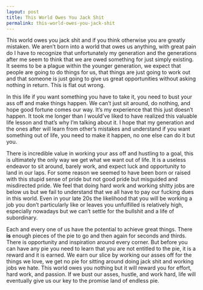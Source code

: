 ```yaml
---
layout: post
title: This World Owes You Jack Shit
permalink: this-world-owes-you-jack-shit
---
```




This world owes you jack shit and if you think otherwise you are greatly mistaken. We aren’t born into a world that owes us anything, with great pain do I have to recognize that unfortunately my generation and the generations after me seem to think that we are owed something for just simply existing. It seems to be a plague within the younger generation, we expect that people are going to do things for us, that things are just going to work out and that someone is just going to give us great opportunities without asking nothing in return. This is flat out wrong.

In this life if you want something you have to take it, you need to bust your ass off and make things happen. We can’t just sit around, do nothing, and hope good fortune comes our way. It’s my experience that this just doesn’t happen. It took me longer than I would’ve liked to have realized this valuable life lesson and that’s why I’m talking about it. I hope that my generation and the ones after will learn from other’s mistakes and understand if you want something out of life, you need to make it happen, no one else can do it but you.

There is incredible value in working your ass off and hustling to a goal, this is ultimately the only way we get what we want out of life. It is a useless endeavor to sit around, barely work, and expect luck and opportunity to land in our laps. For some reason we seemed to have been born or raised with this stupid sense of pride but not good pride but misguided and misdirected pride. We feel that doing hard work and working shitty jobs are below us but we fail to understand that we all have to pay our fucking dues in this world. Even in your late 20s the likelihood that you will be working a job you don’t particularly like or leaves you unfulfilled is relatively high, especially nowadays but we can’t settle for the bullshit and a life of subordinary.

Each and every one of us have the potential to achieve great things. There **is** enough pieces of the pie to go and then again for seconds and thirds. There is opportunity and inspiration around every corner. But before you can have any pie you need to learn that you are not entitled to the pie, it is a reward and it is earned. We earn our slice by working our asses off for the things we love, we get no pie for sitting around doing jack shit and working jobs we hate. This world owes you nothing but it will reward you for effort, hard work, and passion. If we bust our asses, hustle, and work hard, life will eventually give us our key to the promise land of endless pie.
